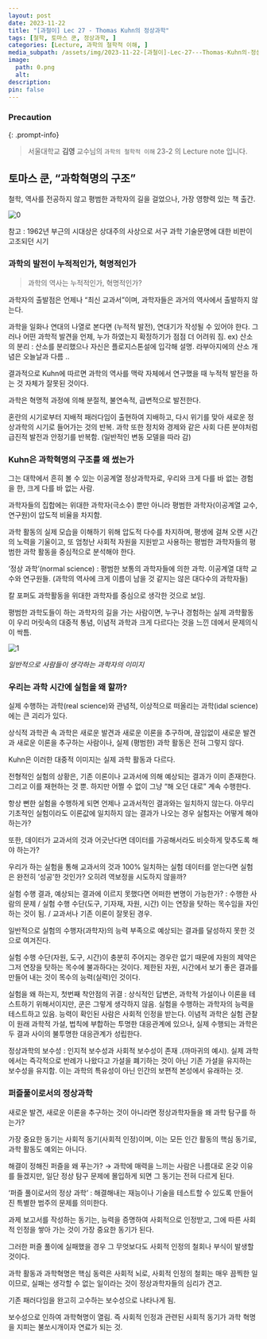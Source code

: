 ```yaml
---
layout: post
date: 2023-11-22
title: "[과철이] Lec 27 - Thomas Kuhn의 정상과학"
tags: [철학, 토마스 쿤, 정상과학, ]
categories: [Lecture, 과학의 철학적 이해, ]
media_subpath: /assets/img/2023-11-22-[과철이]-Lec-27---Thomas-Kuhn의-정상과학.md
image:
  path: 0.png
  alt:  
description:  
pin: false
---
```



### Precaution


{: .prompt-info}


> 서울대학교 **김영** 교수님의 `과학의 철학적 이해` 23-2 의 Lecture note 입니다. 


## 토마스 쿤, “과학혁명의 구조”


철학, 역사를 전공하지 않고 평범한 과학자의 길을 걸었으나, 가장 영향력 있는 책 출간.


![0](/0.png)


참고 : 1962년 부근의 시대상은 상대주의 사상으로 서구 과학 기술문명에 대한 비판이 고조되던 시기


### 과학의 발전이 누적적인가, 혁명적인가


> 과학의 역사는 누적적인가, 혁명적인가?


과학자의 출발점은 언제나 “최신 교과서”이며, 과학자들은 과거의 역사에서 출발하지 않는다.


과학을 일화나 연대의 나열로 본다면 (누적적 발전), 연대기가 작성될 수 있어야 한다. 그러나 어떤 과학적 발견을 언제, 누가 하였는지 확정하기가 점점 더 어려워 짐. ex) 산소의 분리 : 산소를 분리했으나 자신은 플로지스톤설에 입각해 설명. 라부아지에의 산소 개념은 오늘날과 다름 ..


결과적으로 Kuhn에 따르면 과학의 역사를 맥락 자체에서 연구했을 때 누적적 발전을 하는 것 자체가 잘못된 것이다.


과학은 혁명적 과정에 의해 분절적, 불연속적, 급변적으로 발전한다.


혼란의 시기로부터 지배적 패러다임이 출현하여 지배하고, 다시 위기를 맞아 새로운 정상과학의 시기로 들어가는 것의 반복. 과학 또한 정치와 경제와 같은 사회 다른 분야처럼 급진적 발전과 안정기를 반복함. (일반적인 변동 모델을 따라 감)


### Kuhn은 과학혁명의 구조를 왜 썼는가


그는 대학에서 흔히 볼 수 있는 이공계열 정상과학자로, 우리와 크게 다를 바 없는 경험을 한, 크게 다를 바 없는 사람.


과학자들의 집합에는 위대한 과학자(극소수) 뿐만 아니라 평범한 과학자(이공계열 교수, 연구원)이 압도적 비율을 차지함.


과학 활동의 실제 모습을 이해하기 위해 압도적 다수를 차지하며, 평생에 걸쳐 오랜 시간의 노력을 기울이고, 또 엄청난 사회적 자원을 지원받고 사용하는 평범한 과학자들의 평범한 과학 활동을 중심적으로 분석해야 한다.


‘정상 과학’(normal science) : 평범한 보통의 과학자들에 의한 과학. 이공계열 대학 교수와 연구원들. (과학의 역사에 크게 이름이 남을 것 같지는 않은 대다수의 과학자들)


칼 포퍼도 과학활동을 위대한 과학자를 중심으로 생각한 것으로 보임.


평범한 과학도들이 하는 과학자의 길을 가는 사람이면, 누구나 경험하는 실제 과학활동이 우리 머릿속의 대중적 통념, 이념적 과학과 크게 다르다는 것을 느낀 데에서 문제의식이 싹틈.


![1](/1.png)


_일반적으로 사람들이 생각하는 과학자의 이미지_


### 우리는 과학 시간에 실험을 왜 할까?


실제 수행하는 과학(real science)와 관념적, 이상적으로 떠올리는 과학(idal science)에는 큰 괴리가 있다.


상식적 과학관 속 과학은 새로운 발견과 새로운 이론을 추구하며, 끊임없이 새로운 발견과 새로운 이론을 추구하는 사람이나, 실제 (평범한) 과학 활동은 전혀 그렇지 않다.


Kuhn은 이러한 대중적 이미지는 실제 과학 활동과 다르다.


전형적인 실험의 상황은, 기존 이론이나 교과서에 의해 예상되는 결과가 이미 존재한다. 그리고 이를 재현하는 것 뿐. 하지만 어쩔 수 없이 그냥 “해 오던 대로” 계속 수행한다.


항상 뻔한 실험을 수행하게 되면 언제나 교과서적인 결과와는 일치하지 않는다. 아무리 기초적인 실험이라도 이론값에 일치하지 않는 결과가 나오는 경우 실험자는 어떻게 해야하는가?


또한, 데이터가 교과서의 것과 어긋난다면 데이터를 가공해서라도 비슷하게 맞추도록 해야 하는가?


우리가 하는 실험을 통해 교과서의 것과 100% 일치하는 실험 데이터를 얻는다면 실험은 완전히 ’성공’한 것인가? 오히려 역보정을 시도하지 않을까?


실험 수행 결과, 예상되는 결과에 이르지 못했다면 어떠한 변명이 가능한가? : 수행한 사람의 문제 / 실험 수행 수단(도구, 기자재, 자원, 시간) 이는 연장을 탓하는 목수임을 자인하는 것이 됨. / 교과서나 기존 이론이 잘못된 경우.


일반적으로 실험의 수행자(과학자)의 능력 부족으로 예상되는 결과를 달성하지 못한 것으로 여겨진다.


실험 수행 수단(자원, 도구, 시간)이 충분히 주어지는 경우란 없기 때문에 자원의 제약은 그저 연장을 탓하는 목수에 불과하다는 것이다. 제한된 자원, 시간에서 보기 좋은 결과를 만들어 내는 것이 목수의 능력(실력)인 것이다.


실험을 왜 하는지, 첫번째 착안점의 귀결 : 상식적인 답변은, 과학적 가설이나 이론을 테스트하기 위해서이지만, 쿤은 그렇게 생각하지 않음. 실험을 수행하는 과학자의 능력을 테스트하고 있음. 능력이 확인된 사람은 사회적 인정을 받는다. 이념적 과학은 실험 관찰이 원래 과학적 가설, 법칙에 부합하는 투명한 대응관계에 있으나, 실제 수행되는 과학은 두 결과 사이의 불투명한 대응관계가 성립한다.


정상과학의 보수성 : 인지적 보수성과 사회적 보수성이 존재 .(까마귀의 예시). 실제 과학에서는 즉각적으로 반례가 나왔다고 가설을 폐기하는 것이 아닌 기존 가설을 유지하는 보수성을 유지함. 이는 과학의 특유성이 아닌 인간의 보편적 본성에서 유래하는 것.


### 퍼즐풀이로서의 정상과학


새로운 발견, 새로운 이론을 추구하는 것이 아니라면 정상과학자들을 왜 과학 탐구를 하는가?


가장 중요한 동기는 사회적 동기(사회적 인정)이며, 이는 모든 인간 활동의 핵심 동기로, 과학 활동도 예외는 아니다.


해결이 정해진 퍼즐을 왜 푸는가? → 과학에 매력을 느끼는 사람은 나름대로 온갖 이유를 들겠지만, 일단 정상 탐구 문제에 몰입하게 되면 그 동기는 전혀 다르게 된다.


‘퍼즐 풀이로서의 정상 과학’ : 해결해내는 재능이나 기술을 테스트할 수 있도록 만들어진 특별한 범주의 문제를 의미한다.


과제 보고서를 작성하는 동기는, 능력을 증명하여 사회적으로 인정받고, 그에 따른 사회적 인정을 쌓아 가는 것이 가장 중요한 동기가 된다.


그러한 퍼즐 풀이에 실패했을 경우 그 무엇보다도 사회적 인정의 철회나 부식이 발생할 것이다.


과학 활동과 과학혁명은 핵심 동력은 사회적 뇌로, 사회적 인정의 철회는 매우 끔찍한 일이므로, 실패는 생각할 수 없는 일이라는 것이 정상과학자들의 심리가 견고.


기존 패러다임을 완고히 고수하는 보수성으로 나타나게 됨.


보수성으로 인하여 과학혁명이 열림. 즉 사회적 인정과 관련된 사회적 동기가 과학 혁명을 지피는 불쏘시개이자 연료가 되는 것.



<script>
  window.MathJax = {
    tex: {
      macros: {
        R: "\\mathbb{R}",
        N: "\\mathbb{N}",
        Z: "\\mathbb{Z}",
        Q: "\\mathbb{Q}",
        C: "\\mathbb{C}",
        proj: "\\operatorname{proj}",
        rank: "\\operatorname{rank}",
        im: "\\operatorname{im}",
        dom: "\\operatorname{dom}",
        codom: "\\operatorname{codom}",
        argmax: "\\operatorname*{arg\,max}",
        argmin: "\\operatorname*{arg\,min}",
        "\{": "\\lbrace",
        "\}": "\\rbrace",
        sub: "\\subset",
        sup: "\\supset",
        sube: "\\subseteq",
        supe: "\\supseteq"
      },
      tags: "ams",
      strict: false, 
      inlineMath: [["$", "$"], ["\\(", "\\)"]],
      displayMath: [["$$", "$$"], ["\\[", "\\]"]]
    },
    options: {
      skipHtmlTags: ["script", "noscript", "style", "textarea", "pre"]
    }
  };
</script>
<script async src="https://cdn.jsdelivr.net/npm/mathjax@3/es5/tex-mml-chtml.js"></script>
